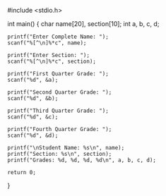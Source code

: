 #include <stdio.h>

int main() {
    char name[20], section[10];
    int a, b, c, d;

    printf("Enter Complete Name: ");
    scanf("%[^\n]%*c", name);

    printf("Enter Section: ");
    scanf("%[^\n]%*c", section);

    printf("First Quarter Grade: ");
    scanf("%d", &a);

    printf("Second Quarter Grade: ");
    scanf("%d", &b);

    printf("Third Quarter Grade: ");
    scanf("%d", &c);

    printf("Fourth Quarter Grade: ");
    scanf("%d", &d);

    printf("\nStudent Name: %s\n", name);
    printf("Section: %s\n", section);
    printf("Grades: %d, %d, %d, %d\n", a, b, c, d);

    return 0;
}
